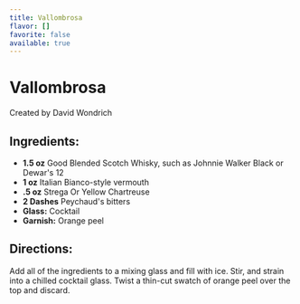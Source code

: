 ```yaml
---
title: Vallombrosa
flavor: []
favorite: false
available: true
---
```

# Vallombrosa

Created by David Wondrich

## Ingredients:
- **1.5 oz** Good Blended Scotch Whisky, such as Johnnie Walker Black or Dewar's 12
- **1 oz** Italian Bianco-style vermouth
- **.5 oz** Strega Or Yellow Chartreuse
- **2 Dashes** Peychaud's bitters
- **Glass:** Cocktail
- **Garnish:** Orange peel

## Directions:
Add all of the ingredients to a mixing glass and fill with ice. Stir, and strain into a chilled cocktail glass. Twist a thin-cut swatch of orange peel over the top and discard.



